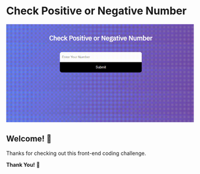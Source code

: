 # Check Positive or Negative Number

![Check Positive or Negative Number](images/screenshot.gif)

## Welcome! 👋

Thanks for checking out this front-end coding challenge.

**Thank You!** 🚀
